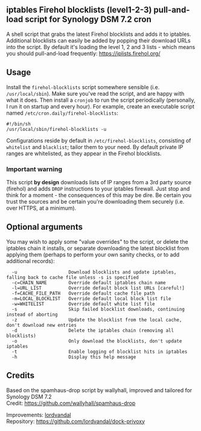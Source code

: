 ## iptables Firehol blocklists (level1-2-3) pull-and-load script for Synology DSM 7.2 cron
A shell script that grabs the latest Firehol blocklists and adds it to iptables.
Additional blocklists can easily be added by popping their download URLs into the script.
By default it's loading the level 1, 2 and 3 lists - which means you should pull-and-load frequently: https://iplists.firehol.org/

## Usage
Install the `firehol-blocklists` script somewhere sensible (i.e. `/usr/local/sbin`).  Make sure you've read the script, and are happy with what it does.
Then install a `cronjob` to run the script periodically (personally, I run it on startup and every hour).
For example, create an executable script named `/etc/cron.daily/firehol-blocklists`:
```
#!/bin/sh
/usr/local/sbin/firehol-blocklists -u
```
Configurations reside by default in `/etc/firehol-blocklists`, consisting of `whitelist` and `blacklist`; tailor them to your need.
By default private IP ranges are whitelisted, as they appear in the Firehol blocklists.

### Important warning
This script **by design** downloads lists of IP ranges from a 3rd party source (firehol) and adds `DROP` instructions to your iptables firewall.
Just stop and think for a moment - the consequences of this may be dire.  Be certain you trust the sources and be certain you're downloading them securely (i.e. over HTTPS, at a minimum).

## Optional arguments
You may wish to apply some "value overrides" to the script, or delete the iptables chain it installs, or separate downloading the latest blocklist from applying them (perhaps to perform your own sanity checks, or to add additional records):

```
  -u                   Download blocklists and update iptables, falling back to cache file unless -s is specified
  -c=CHAIN_NAME        Override default iptables chain name
  -l=URL_LIST          Override default block list URLs [careful!]
  -f=CACHE_FILE_PATH   Override default cache file path
  -m=LOCAL_BLOCKLIST   Override default local block list file
  -w=WHITELIST         Override default white list file
  -s                   Skip failed blocklist downloads, continuing instead of aborting
  -z                   Update the blocklist from the local cache, don't download new entries
  -d                   Delete the iptables chain (removing all blocklists)
  -o                   Only download the blocklists, don't update iptables
  -t                   Enable logging of blocklist hits in iptables
  -h                   Display this help message

```

## Credits
Based on the spamhaus-drop script by wallyhall, improved and tailored for Synology DSM 7.2<br>
Credit: https://github.com/wallyhall/spamhaus-drop

Improvements: [lordvandal](https://github.com/lordvandal)<br>
Repository: https://github.com/lordvandal/dock-privoxy
